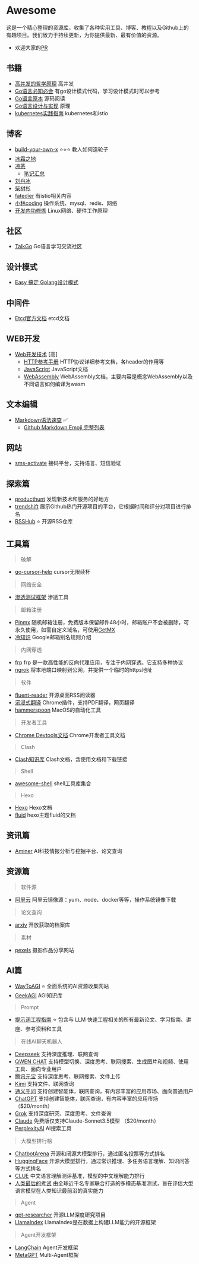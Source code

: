 # Awesome

这是一个精心整理的资源库，收集了各种实用工具、博客、教程以及Github上的有趣项目。我们致力于持续更新，为你提供最新、最有价值的资源。

- 欢迎大家的[PR](https://github.com/geekeryy/awesome/pulls)

## 书籍

- [高并发的哲学原理](https://pphc.lvwenhan.com/) 高并发
- [Go语言必知必会](https://golang.dbwu.tech/) 有go设计模式代码，学习设计模式时可以参考
- [Go语言原本](https://github.com/golang-design/under-the-hood) 源码阅读
- [Go语言设计与实现](https://draveness.me/golang) 原理
- [kubernetes实践指南](https://imroc.cc/kubernetes/) kubernetes和istio

## 博客

- [build-your-own-x](https://github.com/codecrafters-io/build-your-own-x) :star::star::star: 教人如何造轮子
- [冰霜之地](https://github.com/halfrost/Halfrost-Field)
- [凉茶](https://www.yuque.com/mrcode.cn)
  - [笔记汇总](https://github.com/zq99299/repository-summary)
- [刘丹冰](https://www.yuque.com/aceld)
- [柴树杉](https://github.com/chai2010)
- [fatedier](https://blog.fatedier.com/) 有istio相关内容
- [小林coding](https://www.xiaolincoding.com/) 操作系统、mysql、redis、网络
- [开发内功修炼](https://github.com/yanfeizhang/coder-kung-fu) Linux网络、硬件工作原理

## 社区

- [TalkGo](https://talkgo.org/) Go语言学习交流社区

## 设计模式

- [Easy 搞定 Golang设计模式](https://www.yuque.com/aceld/lfhu8y)

## 中间件

- [Etcd官方文档](https://doczhcn.gitbook.io/etcd) etcd文档

## WEB开发

- [Web开发技术](https://developer.mozilla.org/zh-CN/docs/Web) [高]
  - [HTTP参考手册](https://developer.mozilla.org/zh-CN/docs/Web/HTTP) HTTP协议详细参考文档，各header的作用等
  - [JavaScript](https://developer.mozilla.org/zh-CN/docs/Web/JavaScript) JavaScript文档
  - [WebAssembly](https://developer.mozilla.org/zh-CN/docs/WebAssembly) WebAssembly文档，主要内容是概念WebAssembly以及不同语言如何编译为wasm

## 文本编辑

- [Markdown语法速查](https://markdown.com.cn) :white_check_mark:
  - [Github Markdown Emoji 完整列表](https://gist.github.com/rxaviers/7360908)

## 网站

- [sms-activate](https://sms-activate.guru/cn) 接码平台，支持语言、短信验证

## 探索篇

- [producthunt](https://www.producthunt.com/) 发现新技术和服务的好地方
- [trendshift](https://trendshift.io/) 展示Github热门开源项目的平台，它根据时间和评分对项目进行排名
- [RSSHub](https://github.com/DIYgod/RSSHub) :star: 开源RSS仓库

## 工具篇

> 破解

- [go-cursor-help](https://github.com/yuaotian/go-cursor-help) cursor无限续杯

> 网络安全

- [渗透测试框架](https://github.com/Manisso/fsociety) 渗透工具

> 邮箱注册

- [Pinmx](https://pinmx.com/) 随机邮箱注册，免费版本保留邮件48小时，邮箱账户不会被删除，可永久使用，如需自定义域名，可使用[GetMX](https://getmx.com/)
- [冷知识](ttps://nies.live/d/51) Google邮箱别名规则介绍

> 内网穿透

- [frp](https://gofrp.org/zh-cn/docs/) frp 是一款高性能的反向代理应用，专注于内网穿透。它支持多种协议
- [ngrok](https://ngrok.com/) 将本地端口映射到公网，并提供一个临时的https地址

> 软件

- [fluent-reader](https://github.com/yang991178/fluent-reader) 开源桌面RSS阅读器
- [沉浸式翻译](https://immersivetranslate.com/zh-Hans/) Chrome插件，支持PDF翻译，网页翻译
- [hammerspoon](https://www.hammerspoon.org/) MacOS的自动化工具

> 开发者工具

- [Chrome Devtools文档](https://developer.chrome.com/docs/devtools) Chrome开发者工具文档

> Clash

- [Clash知识库](https://clash.wiki/) Clash文档，含使用文档和下载链接

> Shell

- [awesome-shell](https://github.com/alebcay/awesome-shell) shell工具库集合

> Hexo

- [Hexo](https://hexo.io/zh-cn/docs/) Hexo文档
- [fluid](https://hexo.fluid-dev.com/docs/) hexo主题fluid的文档


## 资讯篇

- [Aminer](https://www.aminer.cn/) AI科技情报分析与挖掘平台、论文查询

## 资源篇

> 软件源

- [阿里云](https://developer.aliyun.com/mirror) 阿里云镜像源：yum、node、docker等等，操作系统镜像下载

> 论文查询

- [arxiv](https://arxiv.org/) 开放获取的档案库

> 素材

- [pexels](https://www.pexels.com/zh-cn/) 摄影作品分享网站

## AI篇

- [WayToAGI](https://www.waytoagi.com/zh) :star: 全面系统的AI资源收集网站
- [GeekAGI](https://geek-agi.feishu.cn/wiki/B9rYwwg6xidZYJkbrlscxTQFnOc) AGI知识库

> Prompt

- [提示词工程指南](https://github.com/dair-ai/Prompt-Engineering-Guide) :star:  包含与 LLM 快速工程相关的所有最新论文、学习指南、讲座、参考资料和工具

> 在线AI聊天机器人

- [Deepseek](https://chat.deepseek.com/) 支持深度推理、联网查询
- [QWEN CHAT](https://chat.qwen.ai/) 支持模型切换、深度思考、联网搜索、生成图片和视频、使用工具、面向专业用户
- [腾讯元宝](https://yuanbao.tencent.com/) 支持深度思考、联网搜索、文件上传
- [Kimi](https://kimi.moonshot.cn/) 支持文件、联网查询
- [通义千问](https://tongyi.aliyun.com/qianwen/) 支持创建智能体，联网查询，有内容丰富的应用市场、面向普通用户
- [ChatGPT](https://chatgpt.com/) 支持创建智能体，联网查询，有内容丰富的应用市场 （$20/month）
- [Grok](https://grok.com/) 支持深度研究、深度思考、文件查询
- [Claude](https://claude.ai/) 免费版仅支持Claude-Sonnet3.5模型 （$20/month）
- [PerplexityAI](https://www.perplexity.ai/) AI搜索工具

> 大模型排行榜

- [ChatbotArena](https://lmarena.ai/) 开源和闭源大模型排行，通过匿名投票等方式排名
- [HuggingFace](https://huggingface.co/spaces/open-llm-leaderboard/open_llm_leaderboard) 开源大模型排行，通过常识推理、多任务语言理解、知识问答等方式排名
- [CLUE](https://www.superclueai.com/) 中文语言理解测评基准，模型的中文理解能力排行
- [人类最后的考试](https://lastexam.ai/) 由全球近千名专家联合打造的多模态基准测试，旨在评估大型语言模型在人类知识最前沿的真实能力

> Agent

- [gpt-researcher](https://github.com/assafelovic/gpt-researcher) 开源LLM深度研究项目
- [LlamaIndex](https://github.com/run-llama/llama_index) LlamaIndex是在数据上构建LLM能力的开源框架

> Agent开发框架

- [LangChain](https://github.com/langchain-ai/langchain) Agent开发框架
- [MetaGPT](https://github.com/geekan/MetaGPT) Multi-Agent框架
